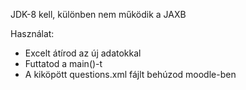 JDK-8 kell, különben nem működik a JAXB

Használat:

- Excelt átírod az új adatokkal
- Futtatod a main()-t
- A kiköpött questions.xml fájlt behúzod moodle-ben

